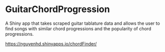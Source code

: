 # GuitarChordProgression

A Shiny app that takes scraped guitar tablature data and allows the user to find songs with similar chord progressions and the popularity of chord progressions.

https://nguyenhd.shinyapps.io/chordFinder/
